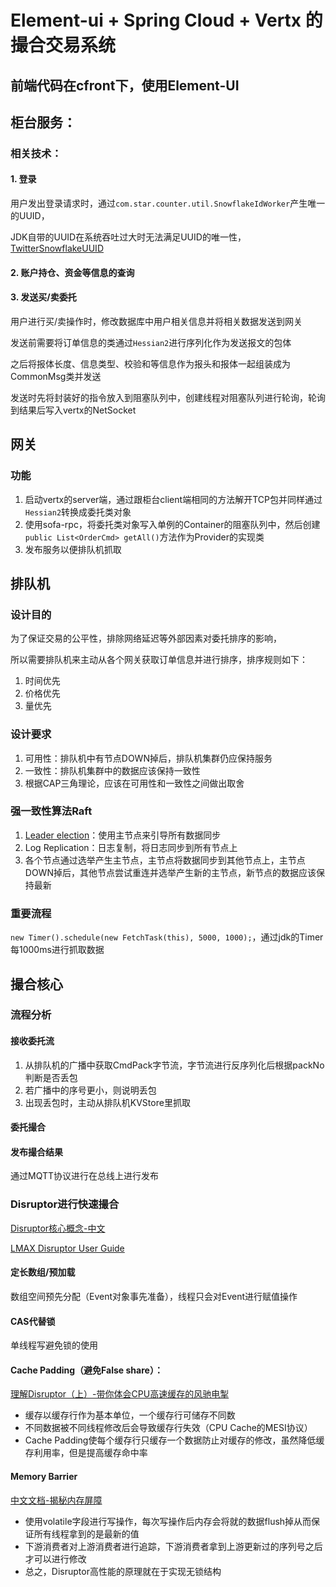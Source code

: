 # Element-ui + Spring Cloud + Vertx 的撮合交易系统
## 前端代码在cfront下，使用Element-UI
## 柜台服务：
### 相关技术：
#### 1. 登录
用户发出登录请求时，通过`com.star.counter.util.SnowflakeIdWorker`产生唯一的UUID，

JDK自带的UUID在系统吞吐过大时无法满足UUID的唯一性，[TwitterSnowflakeUUID](https://github.com/beyondfengyu/SnowFlake)
#### 2. 账户持仓、资金等信息的查询
#### 3. 发送买/卖委托
用户进行买/卖操作时，修改数据库中用户相关信息并将相关数据发送到网关

发送前需要将订单信息的类通过`Hessian2`进行序列化作为发送报文的包体

之后将报体长度、信息类型、校验和等信息作为报头和报体一起组装成为CommonMsg类并发送

发送时先将封装好的指令放入到阻塞队列中，创建线程对阻塞队列进行轮询，轮询到结果后写入vertx的NetSocket
## 网关
### 功能
1. 启动vertx的server端，通过跟柜台client端相同的方法解开TCP包并同样通过`Hessian2`转换成委托类对象
2. 使用sofa-rpc，将委托类对象写入单例的Container的阻塞队列中，然后创建`public List<OrderCmd> getAll()`方法作为Provider的实现类
3. 发布服务以便排队机抓取
## 排队机
### 设计目的
为了保证交易的公平性，排除网络延迟等外部因素对委托排序的影响，

所以需要排队机来主动从各个网关获取订单信息并进行排序，排序规则如下：
1. 时间优先
2. 价格优先
3. 量优先
### 设计要求
1. 可用性：排队机中有节点DOWN掉后，排队机集群仍应保持服务
2. 一致性：排队机集群中的数据应该保持一致性
3. 根据CAP三角理论，应该在可用性和一致性之间做出取舍
### 强一致性算法Raft
1. [Leader election](https://youjiali1995.github.io/raft/etcd-raft-leader-election/)：使用主节点来引导所有数据同步
2. Log Replication：日志复制，将日志同步到所有节点上
3. 各个节点通过选举产生主节点，主节点将数据同步到其他节点上，主节点DOWN掉后，其他节点尝试重连并选举产生新的主节点，新节点的数据应该保持最新
### 重要流程
`new Timer().schedule(new FetchTask(this), 5000, 1000);`，通过jdk的Timer每1000ms进行抓取数据
## 撮合核心
### 流程分析
#### 接收委托流
1. 从排队机的广播中获取CmdPack字节流，字节流进行反序列化后根据packNo判断是否丢包
2. 若广播中的序号更小，则说明丢包
3. 出现丢包时，主动从排队机KVStore里抓取
#### 委托撮合
#### 发布撮合结果
通过MQTT协议进行在总线上进行发布
### Disruptor进行快速撮合

[Disruptor核心概念-中文](https://juejin.cn/post/6844903958180265997#heading-11)

[LMAX Disruptor User Guide](https://lmax-exchange.github.io/disruptor/user-guide/index.html)

#### 定长数组/预加载
数组空间预先分配（Event对象事先准备），线程只会对Event进行赋值操作 
#### CAS代替锁
单线程写避免锁的使用
#### Cache Padding（避免False share）：
[理解Disruptor（上）-带你体会CPU高速缓存的风驰电掣](https://blog.csdn.net/weixin_30235225/article/details/102054127)
- 缓存以缓存行作为基本单位，一个缓存行可储存不同数
- 不同数据被不同线程修改后会导致缓存行失效（CPU Cache的MESI协议）
- Cache Padding使每个缓存行只缓存一个数据防止对缓存的修改，虽然降低缓存利用率，但是提高缓存命中率
#### Memory Barrier
[中文文档-揭秘内存屏障](https://developer.aliyun.com/article/88523)

- 使用volatile字段进行写操作，每次写操作后内存会将就的数据flush掉从而保证所有线程拿到的是最新的值
- 下游消费者对上游消费者进行追踪，下游消费者拿到上游更新过的序列号之后才可以进行修改
- 总之，Disruptor高性能的原理就在于实现无锁结构